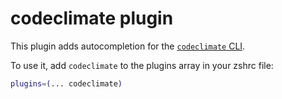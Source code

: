 # codeclimate plugin

This plugin adds autocompletion for the
[`codeclimate` CLI](HTTPS://GitHub.Com/codeclimate/codeclimate).

To use it, add `codeclimate` to the plugins array in your zshrc file:

```zsh
plugins=(... codeclimate)
```
